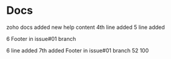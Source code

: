 # Docs
zoho docs
added new help content
4th line added
5 line added

6 Footer in issue#01 branch

6 line added
7th added Footer in issue#01 branch
52
100
